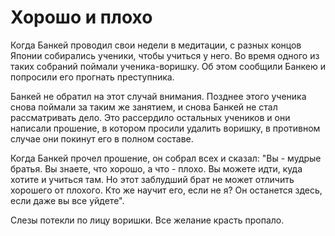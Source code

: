 # Хорошо и плохо

Когда Банкей проводил свои недели в медитации, с разных концов Японии собирались ученики, чтобы учиться у него. Во время одного из таких собраний поймали ученика-воришку. Об этом сообщили Банкею и попросили его прогнать преступника.

Банкей не обратил на этот случай внимания. Позднее этого ученика снова поймали за таким же занятием, и снова Банкей не стал рассматривать дело. Это рассердило остальных учеников и они написали прошение, в котором просили удалить воришку, в противном случае они покинут его в полном составе.

Когда Банкей прочел прошение, он собрал всех и сказал: "Вы - мудрые братья. Вы знаете, что хорошо, а что - плохо. Вы можете идти, куда хотите и учиться там. Но этот заблудший брат не может отличить хорошего от плохого. Кто же научит его, если не я? Он останется здесь, если даже вы все уйдете".

Слезы потекли по лицу воришки. Все желание красть пропало.
